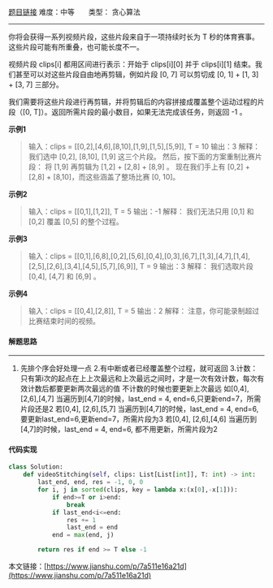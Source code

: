  [题目链接](https://leetcode-cn.com/problems/video-stitching/)
难度：中等          &nbsp;&nbsp;&nbsp;&nbsp;&nbsp;&nbsp;类型：  贪心算法
***
 你将会获得一系列视频片段，这些片段来自于一项持续时长为 T 秒的体育赛事。这些片段可能有所重叠，也可能长度不一。

视频片段 clips[i] 都用区间进行表示：开始于 clips[i][0] 并于 clips[i][1] 结束。我们甚至可以对这些片段自由地再剪辑，例如片段 [0, 7] 可以剪切成 [0, 1] + [1, 3] + [3, 7] 三部分。

我们需要将这些片段进行再剪辑，并将剪辑后的内容拼接成覆盖整个运动过程的片段（[0, T]）。返回所需片段的最小数目，如果无法完成该任务，则返回 -1 。
 
**示例1**
> 输入：clips = [[0,2],[4,6],[8,10],[1,9],[1,5],[5,9]], T = 10
输出：3
解释：
我们选中 [0,2], [8,10], [1,9] 这三个片段。
然后，按下面的方案重制比赛片段：
将 [1,9] 再剪辑为 [1,2] + [2,8] + [8,9] 。
现在我们手上有 [0,2] + [2,8] + [8,10]，而这些涵盖了整场比赛 [0, 10]。

**示例2**
>输入：clips = [[0,1],[1,2]], T = 5
输出：-1
解释：
我们无法只用 [0,1] 和 [0,2] 覆盖 [0,5] 的整个过程。

**示例3**
>输入：clips = [[0,1],[6,8],[0,2],[5,6],[0,4],[0,3],[6,7],[1,3],[4,7],[1,4],[2,5],[2,6],[3,4],[4,5],[5,7],[6,9]], T = 9
输出：3
解释： 
我们选取片段 [0,4], [4,7] 和 [6,9] 。

**示例4**            
> 输入：clips = [[0,4],[2,8]], T = 5
输出：2
解释：
注意，你可能录制超过比赛结束时间的视频。

#### 解题思路
***
1. 先排个序会好处理一点
2.有中断或者已经覆盖整个过程，就可返回
3.计数：
只有第i次的起点在上上次最远和上次最远之间时，才是一次有效计数，每次有效计数后都要更新两次最远的值
不计数的时候也要更新上次最远
如[0,4], [2,6],[4,7]
当遍历到[4,7]的时候，last_end = 4, end=6,只更新end=7，所需片段还是2
若[0,4], [2,6],[5,7]
当遍历到[4,7]的时候，last_end = 4, end=6,要更新last_end=6,更新end=7，所需片段为3
若[0,4], [2,6],[4,6]
当遍历到[4,7]的时候，last_end = 4, end=6, 都不用更新，所需片段为2
#### 代码实现
```python
class Solution:
    def videoStitching(self, clips: List[List[int]], T: int) -> int:
        last_end, end, res = -1, 0, 0
        for i, j in sorted(clips, key = lambda x:(x[0],-x[1])):
            if end>=T or i>end:
                break
            if last_end<i<=end:
                res += 1
                last_end = end
            end = max(end, j)

        return res if end >= T else -1
```

本文链接：[https://www.jianshu.com/p/7a511e16a21d](https://www.jianshu.com/p/7a511e16a21d)
